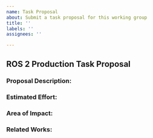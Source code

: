 ```yaml
---
name: Task Proposal
about: Submit a task proposal for this working group
title: ''
labels: ''
assignees: ''

---
```


## ROS 2 Production Task Proposal
  
### Proposal Description:
<!-- A description of the proposal and relevant tasks -->
 
  
### Estimated Effort:
<!-- How long should this proposal take to complete -->
 
  
### Area of Impact:
<!-- category such as testing, documentation, CICD, etc. -->
 
  
### Related Works:
<!-- List any relevant work-->
